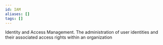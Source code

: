 ```yaml
---
id: IAM
aliases: []
tags: []
---
```


Identity and Access Management. The administration of user
identities and their associated access rights within an organization

